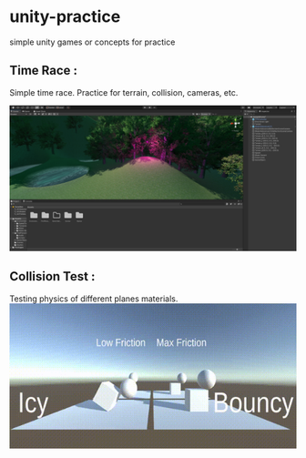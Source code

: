 # unity-practice
simple unity games or concepts for practice

## Time Race :
Simple time race. Practice for terrain, collision, cameras, etc.

![Image of Time Race](https://github.com/alancharlesmitchell/unity-practice/blob/main/TimeRacejpg.jpg)

## Collision Test :
Testing physics of different planes materials.
![Gif of Collision Test](https://github.com/alancharlesmitchell/unity-practice/blob/main/Collision%20Test.gif)

